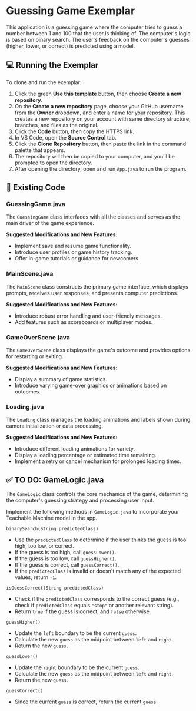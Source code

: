 # Guessing Game Exemplar

This application is a guessing game where the computer tries to guess a number between 1 and 100 that the user is thinking of. The computer's logic is based on binary search. The user's feedback on the computer's guesses (higher, lower, or correct) is predicted using a model.

## 💻 Running the Exemplar

To clone and run the exemplar:

1. Click the green **Use this template** button, then choose **Create a new repository**.
2. On the **Create a new repository** page, choose your GitHub username from the **Owner** dropdown, and enter a name for your repository. This creates a new repository on your account with same directory structure, branches, and files as the original.
3. Click the **Code** button, then copy the HTTPS link.
4. In VS Code, open the **Source Control** tab.
5. Click the **Clone Repository** button, then paste the link in the command palette that appears.
6. The repository will then be copied to your computer, and you'll be prompted to open the directory.
7. After opening the directory, open and run `App.java` to run the program.

## 🔎 Existing Code

### GuessingGame.java

The `GuessingGame` class interfaces with all the classes and serves as the main driver of the game experience.

**Suggested Modifications and New Features:**

* Implement save and resume game functionality.
* Introduce user profiles or game history tracking.
* Offer in-game tutorials or guidance for newcomers.

### MainScene.java

The `MainScene` class constructs the primary game interface, which displays prompts, receives user responses, and presents computer predictions.

**Suggested Modifications and New Features:**

* Introduce robust error handling and user-friendly messages.
* Add features such as scoreboards or multiplayer modes.

### GameOverScene.java

The `GameOverScene` class displays the game's outcome and provides options for restarting or exiting.

**Suggested Modifications and New Features:**

* Display a summary of game statistics.
* Introduce varying game-over graphics or animations based on outcomes.

### Loading.java

The `Loading` class manages the loading animations and labels shown during camera initialization or data processing.

**Suggested Modifications and New Features:**

* Introduce different loading animations for variety.
* Display a loading percentage or estimated time remaining.
* Implement a retry or cancel mechanism for prolonged loading times.

## ✅ TO DO: GameLogic.java

The `GameLogic` class controls the core mechanics of the game, determining the computer's guessing strategy and processing user input.

Implement the following methods in `GameLogic.java` to incorporate your Teachable Machine model in the app.

`binarySearch(String predictedClass)`

* Use the `predictedClass` to determine if the user thinks the guess is too high, too low, or correct.
* If the guess is too high, call `guessLower()`.
* If the guess is too low, call `guessHigher()`.
* If the guess is correct, call `guessCorrect()`.
* If the `predictedClass` is invalid or doesn't match any of the expected values, return `-1`.

`isGuessCorrect(String predictedClass)`

* Check if the `predictedClass` corresponds to the correct guess (e.g., check if `predictedClass` equals `"stop"` or another relevant string).
* Return `true` if the guess is correct, and `false` otherwise.

`guessHigher()`

* Update the `left` boundary to be the current `guess`.
* Calculate the new `guess` as the midpoint between `left` and `right`.
* Return the new `guess`.

`guessLower()`

* Update the `right` boundary to be the current `guess`.
* Calculate the new `guess` as the midpoint between `left` and `right`.
* Return the new `guess`.

`guessCorrect()`

* Since the current `guess` is correct, return the current `guess`.